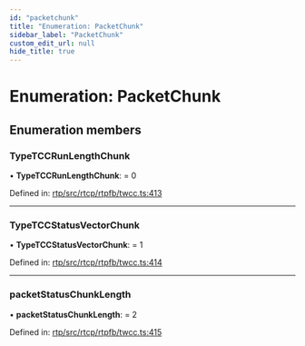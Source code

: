 ```yaml
---
id: "packetchunk"
title: "Enumeration: PacketChunk"
sidebar_label: "PacketChunk"
custom_edit_url: null
hide_title: true
---
```


# Enumeration: PacketChunk

## Enumeration members

### TypeTCCRunLengthChunk

• **TypeTCCRunLengthChunk**: = 0

Defined in: [rtp/src/rtcp/rtpfb/twcc.ts:413](https://github.com/shinyoshiaki/werift-webrtc/blob/915ed10/packages/rtp/src/rtcp/rtpfb/twcc.ts#L413)

___

### TypeTCCStatusVectorChunk

• **TypeTCCStatusVectorChunk**: = 1

Defined in: [rtp/src/rtcp/rtpfb/twcc.ts:414](https://github.com/shinyoshiaki/werift-webrtc/blob/915ed10/packages/rtp/src/rtcp/rtpfb/twcc.ts#L414)

___

### packetStatusChunkLength

• **packetStatusChunkLength**: = 2

Defined in: [rtp/src/rtcp/rtpfb/twcc.ts:415](https://github.com/shinyoshiaki/werift-webrtc/blob/915ed10/packages/rtp/src/rtcp/rtpfb/twcc.ts#L415)
